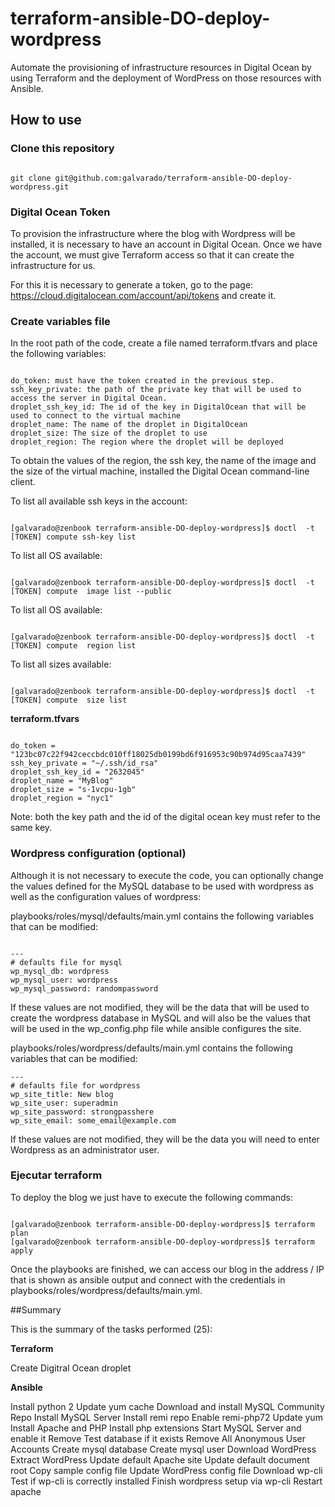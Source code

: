 # terraform-ansible-DO-deploy-wordpress

Automate the provisioning of infrastructure resources in Digital Ocean by using Terraform and the deployment of WordPress on those resources with Ansible.


## How to use

### Clone this repository

```

git clone git@github.com:galvarado/terraform-ansible-DO-deploy-wordpress.git
```


### Digital Ocean Token

To provision the infrastructure where the blog with Wordpress will be installed, it is necessary to have an account in Digital Ocean. Once we have the account, we must give Terraform access so that it can create the infrastructure for us.

For this it is necessary to generate a token, go to the page: https://cloud.digitalocean.com/account/api/tokens and create it.


### Create variables file

In the root path of the code, create a file named terraform.tfvars and place the following variables:

```

do_token: must have the token created in the previous step.
ssh_key_private: the path of the private key that will be used to access the server in Digital Ocean.
droplet_ssh_key_id: The id of the key in DigitalOcean that will be used to connect to the virtual machine
droplet_name: The name of the droplet in DigitalOcean
droplet_size: The size of the droplet to use
droplet_region: The region where the droplet will be deployed
```



To obtain the values of the region, the ssh key, the name of the image and the size of the virtual machine, installed the Digital Ocean command-line client.


To list all available ssh keys in the account:
```

[galvarado@zenbook terraform-ansible-DO-deploy-wordpress]$ doctl  -t [TOKEN] compute ssh-key list
```


To list all OS available:
```

[galvarado@zenbook terraform-ansible-DO-deploy-wordpress]$ doctl  -t [TOKEN] compute  image list --public
```


To list all OS available:
```

[galvarado@zenbook terraform-ansible-DO-deploy-wordpress]$ doctl  -t [TOKEN] compute  region list
```


To list all sizes available:
```

[galvarado@zenbook terraform-ansible-DO-deploy-wordpress]$ doctl  -t [TOKEN] compute  size list
```


**terraform.tfvars**
```

do_token = "123bc07c22f942ceccbdc010ff18025db0199bd6f916953c90b974d95caa7439"
ssh_key_private = "~/.ssh/id_rsa"
droplet_ssh_key_id = "2632045"
droplet_name = "MyBlog"
droplet_size = "s-1vcpu-1gb"
droplet_region = "nyc1"
```



Note: both the key path and the id of the digital ocean key must refer to the same key.

### Wordpress configuration (optional)
Although it is not necessary to execute the code, you can optionally change the values defined for the MySQL database to be used with wordpress as well as the configuration values of wordpress:

playbooks/roles/mysql/defaults/main.yml contains the following variables that can be modified:

```

---
# defaults file for mysql
wp_mysql_db: wordpress
wp_mysql_user: wordpress
wp_mysql_password: randompassword
```


If these values are not modified, they will be the data that will be used to create the wordpress database in MySQL and will also be the values that will be used in the wp_config.php file while ansible configures the site.

playbooks/roles/wordpress/defaults/main.yml contains the following variables that can be modified:


```
---
# defaults file for wordpress
wp_site_title: New blog
wp_site_user: superadmin
wp_site_password: strongpasshere
wp_site_email: some_email@example.com
```


If these values are not modified, they will be the data you will need to enter Wordpress as an administrator user.

### Ejecutar terraform


To deploy the blog we just have to execute the following commands:
```

[galvarado@zenbook terraform-ansible-DO-deploy-wordpress]$ terraform plan
[galvarado@zenbook terraform-ansible-DO-deploy-wordpress]$ terraform apply
```

Once the playbooks are finished, we can access our blog in the address / IP that is shown as ansible output and connect with the credentials in playbooks/roles/wordpress/defaults/main.yml.

##Summary


This is the summary of the tasks performed (25):

**Terraform**

Create Digitral Ocean droplet

**Ansible**

Install python 2
Update yum cache
Download and install MySQL Community Repo
Install MySQL Server
Install remi repo
Enable remi-php72
Update yum
Install Apache and PHP
Install php extensions
Start MySQL Server and enable it
Remove Test database if it exists
Remove All Anonymous User Accounts
Create mysql database
Create mysql user
Download WordPress
Extract WordPress
Update default Apache site
Update default document root
Copy sample config file
Update WordPress config file
Download wp-cli
Test if wp-cli is correctly installed
Finish wordpress setup via wp-cli
Restart apache